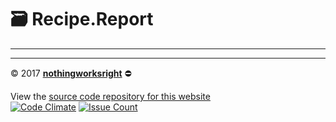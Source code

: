 # 🗃 Recipe.Report

___

___

:copyright: 2017 [__nothingworksright__](https://github.com/nothingworksright) :no_entry:  

View the [source code repository for this website](https://github.com/nothingworksright/recipereport_website)  
[![Code Climate](https://codeclimate.com/github/nothingworksright/recipereport_website/badges/gpa.svg)](https://codeclimate.com/github/nothingworksright/recipereport_website) [![Issue Count](https://codeclimate.com/github/nothingworksright/recipereport_website/badges/issue_count.svg)](https://codeclimate.com/github/nothingworksright/recipereport_website)  
